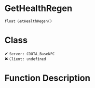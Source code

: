 # GetHealthRegen
```
float GetHealthRegen()
```
# Class
✔ `Server: CDOTA_BaseNPC`  
✖ `Client: undefined`  

# Function Description

